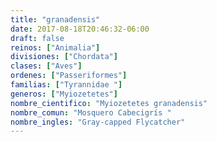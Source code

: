 ```yaml
---
title: "granadensis"
date: 2017-08-18T20:46:32-06:00
draft: false
reinos: ["Animalia"]
divisiones: ["Chordata"]
clases: ["Aves"]
ordenes: ["Passeriformes"]
familias: ["Tyrannidae "]
generos: ["Myiozetetes"]
nombre_cientifico: "Myiozetetes granadensis"
nombre_comun: "Mosquero Cabecigrís "
nombre_ingles: "Gray-capped Flycatcher"
---
```

